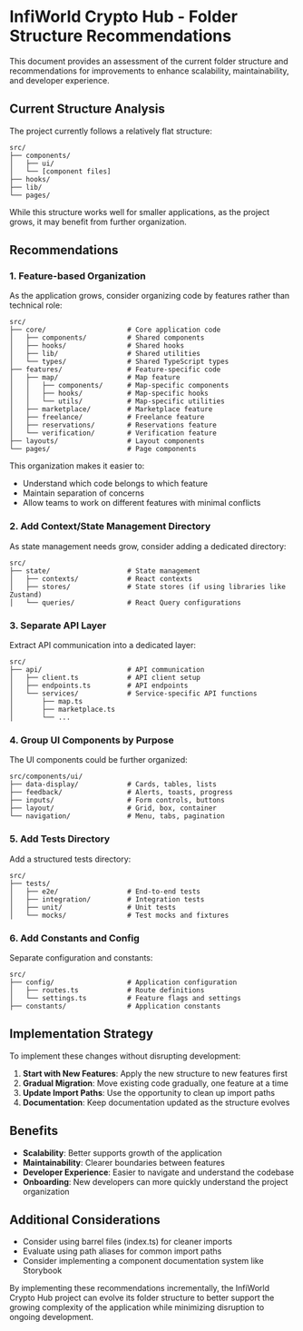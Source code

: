 
# InfiWorld Crypto Hub - Folder Structure Recommendations

This document provides an assessment of the current folder structure and recommendations for improvements to enhance scalability, maintainability, and developer experience.

## Current Structure Analysis

The project currently follows a relatively flat structure:

```
src/
├── components/
│   ├── ui/
│   └── [component files]
├── hooks/
├── lib/
└── pages/
```

While this structure works well for smaller applications, as the project grows, it may benefit from further organization.

## Recommendations

### 1. Feature-based Organization

As the application grows, consider organizing code by features rather than technical role:

```
src/
├── core/                    # Core application code
│   ├── components/          # Shared components
│   ├── hooks/               # Shared hooks
│   ├── lib/                 # Shared utilities
│   └── types/               # Shared TypeScript types
├── features/                # Feature-specific code
│   ├── map/                 # Map feature
│   │   ├── components/      # Map-specific components
│   │   ├── hooks/           # Map-specific hooks
│   │   └── utils/           # Map-specific utilities
│   ├── marketplace/         # Marketplace feature
│   ├── freelance/           # Freelance feature  
│   ├── reservations/        # Reservations feature
│   └── verification/        # Verification feature
├── layouts/                 # Layout components
└── pages/                   # Page components
```

This organization makes it easier to:
- Understand which code belongs to which feature
- Maintain separation of concerns
- Allow teams to work on different features with minimal conflicts

### 2. Add Context/State Management Directory

As state management needs grow, consider adding a dedicated directory:

```
src/
├── state/                   # State management
│   ├── contexts/            # React contexts
│   ├── stores/              # State stores (if using libraries like Zustand)
│   └── queries/             # React Query configurations
```

### 3. Separate API Layer

Extract API communication into a dedicated layer:

```
src/
├── api/                     # API communication
│   ├── client.ts            # API client setup
│   ├── endpoints.ts         # API endpoints
│   └── services/            # Service-specific API functions
│       ├── map.ts
│       ├── marketplace.ts
│       └── ...
```

### 4. Group UI Components by Purpose

The UI components could be further organized:

```
src/components/ui/
├── data-display/            # Cards, tables, lists
├── feedback/                # Alerts, toasts, progress
├── inputs/                  # Form controls, buttons
├── layout/                  # Grid, box, container
└── navigation/              # Menu, tabs, pagination
```

### 5. Add Tests Directory

Add a structured tests directory:

```
src/
├── tests/
│   ├── e2e/                 # End-to-end tests
│   ├── integration/         # Integration tests
│   ├── unit/                # Unit tests
│   └── mocks/               # Test mocks and fixtures
```

### 6. Add Constants and Config

Separate configuration and constants:

```
src/
├── config/                  # Application configuration
│   ├── routes.ts            # Route definitions
│   └── settings.ts          # Feature flags and settings
├── constants/               # Application constants
```

## Implementation Strategy

To implement these changes without disrupting development:

1. **Start with New Features**: Apply the new structure to new features first
2. **Gradual Migration**: Move existing code gradually, one feature at a time
3. **Update Import Paths**: Use the opportunity to clean up import paths
4. **Documentation**: Keep documentation updated as the structure evolves

## Benefits

- **Scalability**: Better supports growth of the application
- **Maintainability**: Clearer boundaries between features
- **Developer Experience**: Easier to navigate and understand the codebase
- **Onboarding**: New developers can more quickly understand the project organization

## Additional Considerations

- Consider using barrel files (index.ts) for cleaner imports
- Evaluate using path aliases for common import paths
- Consider implementing a component documentation system like Storybook

By implementing these recommendations incrementally, the InfiWorld Crypto Hub project can evolve its folder structure to better support the growing complexity of the application while minimizing disruption to ongoing development.
